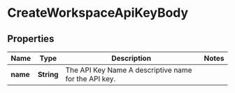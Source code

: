 

# CreateWorkspaceApiKeyBody


## Properties

| Name | Type | Description | Notes |
|------------ | ------------- | ------------- | -------------|
|**name** | **String** | The API Key Name  A descriptive name for the API key. |  |



